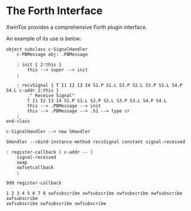 The Forth Interface
==============

XwinTox provides a comprehensive Forth plugin interface.

An example of its use is below:

```
object subclass c-SignalHandler
	c-PBMessage obj: .PBMessage

	: init { 2:this }
		this --> super --> init
	;

	: recvSignal { T I1 I2 I3 I4 S1.P S1.L S2.P S2.L S3.P S3.L S4.P S4.L c-addr 2:this }
		." Receive Signal"
		T I1 I2 I3 I4 S1.P S1.L S2.P S2.L S3.P S3.L S4.P S4.L
		this --> .PBMessage --> init
		this --> .PBMessage --> .S1 --> type cr
	;
end-class

c-SignalHandler --> new SHandler

SHandler -->bind-instance-method recvSignal constant signal-received

: register-callback ( c-addr -- )
	signal-received
	swap
	xwfsetcallback
	;

999 register-callback

1 2 3 4 5 6 7 8 xwfsubscribe xwfsubscribe xwfsubscribe xwfsubscribe xwfsubscribe
xwfsubscribe xwfsubscribe xwfsubscribe
```
